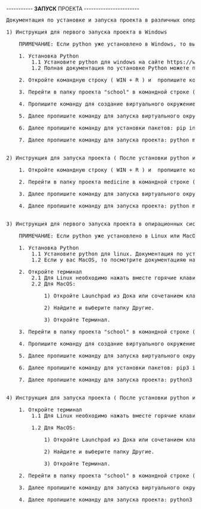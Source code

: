 ----------- <b>ЗАПУСК</b> ПРОЕКТА -----------------------
<pre>
Документация по установке и запуска проекта в различных операционных системах.

1) Инструкция для первого запуска проекта в Windows

    ПРИМЕЧАНИЕ: Если python уже установлено в Windows, то вы можете пропустить первый пункт 

    1. Установка Python
        1.1 Установите python для windows на сайте https://www.python.org/ftp/python/3.10.6/python-3.10.6.exe
        1.2 Полная документация по установке Python можете посмотреть на сайте https://tutorial.djangogirls.org/ru/python_installation/

    2. Откройте командную строку ( WIN + R ) и  пропишите команду " cmd "

    3. Перейти в папку проекта "school" в командной строке (используя cd)

    4. Пропишите команду для создание виртуального окружение: python -m venv venv_win

    5. Далее пропишите команду для запуска виртуального окружение: venv_win\Scripts\activate.bat

    6. Далее пропишите команду для установки пакетов: pip install -r requirements.txt

    7. Далее пропишите команду для запуска проекта: python manage.py runserver


2) Инструкция для запуска проекта ( После установки python и зависимых пакетов) в Windows

    1. Откройте командную строку ( WIN + R ) и  пропишите команду " cmd "

    2. Перейти в папку проекта medicine в командной строке (используя cd)

    3. Далее пропишите команду для запуска виртуального окружение: venv_win\Scripts\activate.bat

    4. Далее пропишите команду для запуска проекта: python manage.py runserver


3) Инструкция для первого запуска проекта в опирационных системах Linux и MacOS

    ПРИМЕЧАНИЕ: Если python уже установлено в Linux или MacOS, то вы можете пропустить первый пункт 

    1. Установка Python
        1.1 Установите python для linux. Документация по установке python находиться на сайте https://tutorial.djangogirls.org/ru/python_installation/
        1.2 Если у вас MacOS, то посмотрите документацияю на сайте https://pythonru.com/baza-znanij/kak-skachat-i-ustanovit-python-na-mac-oc-x

    2. Откройте терминал 
        2.1 Для Linux необходимо нажать вместе горячие клавиши "CTRL + ALT+ T"
        2.2 Для MacOS:

            1) Откройте Launchpad из Дока или сочетанием клавиш Fn + F4.

            2) Найдите и выберите папку Другие.

            3) Откройте Терминал.

    3. Перейти в папку проекта "school" в командной строке (используя cd)

    4. Пропишите команду для создание виртуального окружение: python3 -m venv venv

    5. Далее пропишите команду для запуска виртуального окружение: . venv/bin/activate

    6. Далее пропишите команду для установки пакетов: pip3 install -r requirements.txt

    7. Далее пропишите команду для запуска проекта: python3 manage.py runserver


4) Инструкция для запуска проекта ( После установки python и зависимых пакетов ) в опирационных системах Linux и MacOS

    1. Откройте терминал
        1.1 Для Linux необходимо нажать вместе горячие клавиши "CTRL + ALT+ T"

        1.2 Для MacOS:

            1) Откройте Launchpad из Дока или сочетанием клавиш Fn + F4.

            2) Найдите и выберите папку Другие.

            3) Откройте Терминал.

    2. Перейти в папку проекта "school" в командной строке (используя cd)

    3. Далее пропишите команду для запуска виртуального окружение: . venv/bin/activate

    4. Далее пропишите команду для запуска проекта: python3 manage.py runserver# school
</pre>
